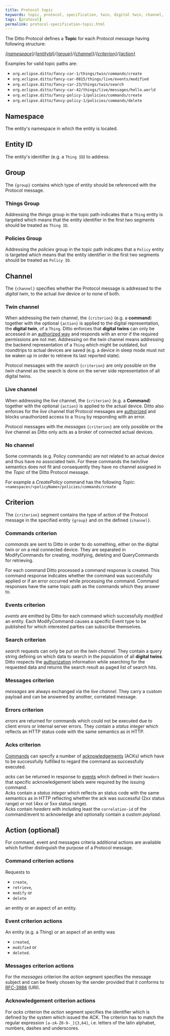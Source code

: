 ```yaml
---
title: Protocol topic
keywords: topic, protocol, specification, twin, digital twin, channel, criterion, action
tags: [protocol]
permalink: protocol-specification-topic.html
---
```


The Ditto Protocol defines a **Topic** for each Protocol message having following structure:

_[{namespace}](#namespace)/[{entityId}](#entity-id)/[{group}](#group)/[{channel}](#channel)/[{criterion}](#criterion)/[{action}](#action-optional)_

Examples for valid topic paths are:
* `org.eclipse.ditto/fancy-car-1/things/twin/commands/create`
* `org.eclipse.ditto/fancy-car-0815/things/live/events/modified`
* `org.eclipse.ditto/fancy-car-23/things/twin/search`
* `org.eclipse.ditto/fancy-car-42/things/live/messages/hello.world`
* `org.eclipse.ditto/fancy-policy-1/policies/commands/create`
* `org.eclipse.ditto/fancy-policy-1/policies/commands/delete`

## Namespace

The entity's namespace in which the entity is located.

## Entity ID

The entity's identifier (e.g. a `Thing ID`) to address.

## Group

The `{group}` contains which type of entity should be referenced with the Protocol message.

### Things Group

Addressing the _things_ group in the topic path indicates that a `Thing` entity is targeted which means that the entity
identifier in the first two segments should be treated as `Thing ID`.

### Policies Group

Addressing the _policies_ group in the topic path indicates that a `Policy` entity is targeted which means that the entity
identifier in the first two segments should be treated as `Policy ID`.

## Channel

The `{channel}` specifies whether the Protocol message is addressed to the *digital twin*, to the actual *live* device
or to none of both.

### Twin channel

When addressing the *twin* channel, the `{criterion}` (e.g. a **command**) together with the optional `{action}` is
applied to the digital representation, the **digital twin**, of a `Thing`.
Ditto enforces that **digital twins** can only be accessed in an [authorized way](basic-auth.html) and responds with an 
error if the required permissions are not met.
Addressing on the *twin* channel means addressing the backend representation of a `Thing` which might be outdated, but
roundtrips to actual devices are saved (e.g. a device in sleep mode must not be waken up in order to retrieve its last
reported state).

Protocol messages with the *search* `{criterion}` are only possible on the *twin* channel as the search is done on the 
server side representation of all digital twins. 

### Live channel

When addressing the *live* channel, the `{criterion}` (e.g. a **Command**) together with the optional `{action}` is
applied to the actual device.
Ditto also enforces for the *live* channel that Protocol messages are [authorized](basic-auth.html) and blocks
unauthorized access to a `Thing` by responding with an error.

Protocol messages with the *messages* `{criterion}` are only possible on the *live* channel as Ditto only acts as a
broker of connected actual devices.

### No channel

Some commands (e.g. Policy commands) are not related to an actual device and thus have no associated twin. 
For these commands the *twin*/*live* semantics does not fit and consequently they have no channel assigned in the
 *Topic* of the Ditto Protocol message.
 
For example a *CreatePolicy* command has the following *Topic*: `<namespace>/<policyName>/policies/commands/create`

## Criterion

The `{criterion}` segment contains the type of action of the Protocol message in the specified entity `{group}` and on
the defined `{channel}`.

### Commands criterion

*commands* are sent to Ditto in order to do something, either on the digital twin or on a real connected device.
They are separated in ModifyCommands for creating, modifying, deleting and QueryCommands for retrieving.

For each command Ditto processed a command response is created.
This command response indicates whether the command was successfully applied or if an error occurred while 
processing the command.
Command responses have the same topic path as the commands which they answer to.

### Events criterion

*events* are emitted by Ditto for each command which successfully *modified* an entity.
Each ModifyCommand causes a specific Event type to be published for which interested parties can subscribe themselves.

### Search criterion

*search* requests can only be put on the *twin channel*.
They contain a query string defining on which data to search in the population of all **digital twins**.
Ditto respects the [authorization](basic-auth.html) information while searching for the requested data and returns the
search result as paged list of search hits.

### Messages criterion

*messages* are always exchanged via the *live channel*.
They carry a custom payload and can be answered by another, correlated message.

### Errors criterion

*errors* are returned for commands which could not be executed due to client errors or internal server errors.
They contain a *status integer* which reflects an HTTP status code with the same semantics as in HTTP.

### Acks criterion

[Commands](#commands-criterion) can specify a number of [acknowledgements](basic-acknowledgements.html) (ACKs) which 
have to be successfully fulfilled to regard the command as successfully executed.

*acks* can be returned in response to [events](#events-criterion) which defined in their `headers` that specific 
acknowledgement labels were required by the issuing command.<br/>
Acks contain a *status integer* which reflects an status code with the same semantics as in HTTP reflecting whether the
ack was successful (2xx status range) or not (4xx or 5xx status range).<br/>
Acks contain *headers* with including least the `correlation-id` of the command/event to acknowledge and optionally 
contain a custom *payload*. 


## Action (optional)

For command, event and messages criteria additional actions are available which further distinguish the purpose of a 
Protocol message. 

### Command criterion actions

Requests to

* `create`,
* `retrieve`,
* `modify` or
* `delete`

an entity or an aspect of an entity.

### Event criterion actions

An entity (e.g. a Thing) or an aspect of an entity was

* `created`,
* `modified` or
* `deleted`.

### Messages criterion actions

For the *messages* criterion the *action* segment specifies the message subject and can be freely chosen by the sender 
provided that it conforms to [RFC-3986](https://tools.ietf.org/html/rfc3986) (URI).

### Acknowledgement criterion actions
For *acks* criterion the *action* segment specifies the identifier which is defined by the system which issued the ACK.
The criterion has to match the regular expression `[a-zA-Z0-9-_]{3,64}`, i.e. letters of the latin alphabet, numbers,
dashes and underscores.

